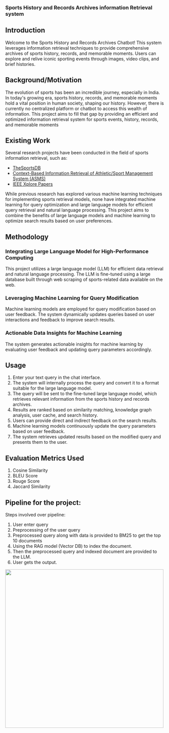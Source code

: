 ### Sports History and Records Archives information Retrieval system

## Introduction

Welcome to the Sports History and Records Archives Chatbot! This system leverages information retrieval techniques to provide comprehensive archives of sports history, records, and memorable moments. Users can explore and relive iconic sporting events through images, video clips, and brief histories.

## Background/Motivation

The evolution of sports has been an incredible journey, especially in India. In today's growing era, sports history, records, and memorable moments hold a vital position in human society, shaping our history. However, there is currently no centralized platform or chatbot to access this wealth of information. This project aims to fill that gap by providing an efficient and optimized information retrieval system for sports events, history, records, and memorable moments

## Existing Work

Several research projects have been conducted in the field of sports information retrieval, such as:

- [TheSportsDB](https://www.thesportsdb.com/)
- [Context-Based Information Retrieval of Athletic/Sport Management System (ASMS)](https://www.academia.edu/77319254/Context_Based_Information_Retrieval_of_AthleticSport_Management_System_ASMS_)
- [IEEE Xplore Papers](https://ieeexplore.ieee.org)

While previous research has explored various machine learning techniques for implementing sports retrieval models, none have integrated machine learning for query optimization and large language models for efficient query retrieval and natural language processing. This project aims to combine the benefits of large language models and machine learning to optimize search results based on user preferences.

## Methodology

### Integrating Large Language Model for High-Performance Computing

This project utilizes a large language model (LLM) for efficient data retrieval and natural language processing. The LLM is fine-tuned using a large database built through web scraping of sports-related data available on the web.

### Leveraging Machine Learning for Query Modification

Machine learning models are employed for query modification based on user feedback. The system dynamically updates queries based on user interactions and feedback to improve search results.

### Actionable Data Insights for Machine Learning

The system generates actionable insights for machine learning by evaluating user feedback and updating query parameters accordingly.

## Usage

1. Enter your text query in the chat interface.
2. The system will internally process the query and convert it to a format suitable for the large language model.
3. The query will be sent to the fine-tuned large language model, which retrieves relevant information from the sports history and records archives.
4. Results are ranked based on similarity matching, knowledge graph analysis, user cache, and search history.
5. Users can provide direct and indirect feedback on the search results.
6. Machine learning models continuously update the query parameters based on user feedback.
7. The system retrieves updated results based on the modified query and presents them to the user.

## Evaluation Metrics Used
1. Cosine Similarity
2. BLEU Score
3. Rouge Score
4. Jaccard Similarity

## Pipeline for the project:

Steps involved over pipeline:
1. User enter query
2. Preprocessing of the user query
3. Preprocessed query along with data is provided to BM25 to get the top 10 documents
4. Using the RAG model (Vector DB) to index the document.
5. Then the preprocessed query and indexed document are provided to the LLM.
6. User gets the output.
<img src="https://github.com/user-attachments/assets/b593b5b9-8590-4e85-b370-54914c299033" width="500">

